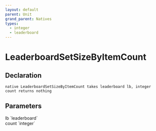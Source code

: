 ```yaml
---
layout: default
parent: Unit
grand_parent: Natives
types:
  - integer
  - leaderboard
---
```


# LeaderboardSetSizeByItemCount

## Declaration

```
native LeaderboardSetSizeByItemCount takes leaderboard lb, integer count returns nothing
```

## Parameters
<dl>
  <dt>lb `leaderboard`</dt>
  <dd></dd>

  <dt>count `integer`</dt>
  <dd></dd>
</dl>